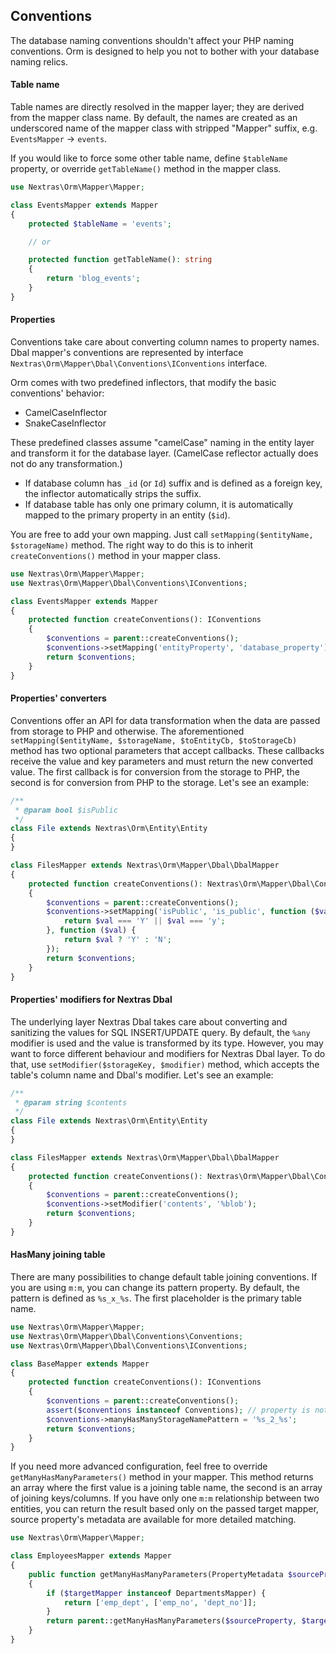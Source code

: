 ## Conventions

The database naming conventions shouldn't affect your PHP naming conventions. Orm is designed to help you not to bother with your database naming relics.


#### Table name

Table names are directly resolved in the mapper layer; they are derived from the mapper class name. By default, the names are created as an underscored name of the mapper class with stripped "Mapper" suffix, e.g. `EventsMapper` -> `events`.

If you would like to force some other table name, define `$tableName` property, or override `getTableName()` method in the mapper class.

```php
use Nextras\Orm\Mapper\Mapper;

class EventsMapper extends Mapper
{
	protected $tableName = 'events';

	// or

	protected function getTableName(): string
	{
		return 'blog_events';
	}
}
```


#### Properties

Conventions take care about converting column names to property names. Dbal mapper's conventions are represented by interface `Nextras\Orm\Mapper\Dbal\Conventions\IConventions` interface.

Orm comes with two predefined inflectors, that modify the basic conventions' behavior:
- CamelCaseInflector
- SnakeCaseInflector

These predefined classes assume "camelCase" naming in the entity layer and transform it for the database layer. (CamelCase reflector actually does not do any transformation.)

- If database column has `_id` (or `Id`) suffix and is defined as a foreign key, the inflector automatically strips the suffix.
- If database table has only one primary column, it is automatically mapped to the primary property in an entity (`$id`).

You are free to add your own mapping. Just call `setMapping($entityName, $storageName)` method. The right way to do this is to inherit `createConventions()` method in your mapper class.

```php
use Nextras\Orm\Mapper\Mapper;
use Nextras\Orm\Mapper\Dbal\Conventions\IConventions;

class EventsMapper extends Mapper
{
	protected function createConventions(): IConventions
	{
		$conventions = parent::createConventions();
		$conventions->setMapping('entityProperty', 'database_property');
		return $conventions;
	}
}
```


#### Properties' converters

Conventions offer an API for data transformation when the data are passed from storage to PHP and otherwise. The aforementioned `setMapping($entityName, $storageName, $toEntityCb, $toStorageCb)` method has two optional parameters that accept callbacks. These callbacks receive the value and key parameters and must return the new converted value. The first callback is for conversion from the storage to PHP, the second is for conversion from PHP to the storage. Let's see an example:

```php
/**
 * @param bool $isPublic
 */
class File extends Nextras\Orm\Entity\Entity
{
}

class FilesMapper extends Nextras\Orm\Mapper\Dbal\DbalMapper
{
    protected function createConventions(): Nextras\Orm\Mapper\Dbal\Conventions\IConventions
    {
        $conventions = parent::createConventions();
        $conventions->setMapping('isPublic', 'is_public', function ($val) {
            return $val === 'Y' || $val === 'y';
        }, function ($val) {
            return $val ? 'Y' : 'N';
        });
        return $conventions;
    }
}
```


#### Properties' modifiers for Nextras Dbal

The underlying layer Nextras Dbal takes care about converting and sanitizing the values for SQL INSERT/UPDATE query. By default, the `%any` modifier is used and the value is transformed by its type. However, you may want to force different behaviour and modifiers for Nextras Dbal layer. To do that, use `setModifier($storageKey, $modifier)` method, which accepts the table's column name and Dbal's modifier. Let's see an example:

```php
/**
 * @param string $contents
 */
class File extends Nextras\Orm\Entity\Entity
{
}

class FilesMapper extends Nextras\Orm\Mapper\Dbal\DbalMapper
{
    protected function createConventions(): Nextras\Orm\Mapper\Dbal\Conventions\IConventions
    {
        $conventions = parent::createConventions();
        $conventions->setModifier('contents', '%blob');
        return $conventions;
    }
}
```


#### HasMany joining table

There are many possibilities to change default table joining conventions. If you are using `m:m`, you can change its pattern property. By default, the pattern is defined as `%s_x_%s`. The first placeholder is the primary table name.

```php
use Nextras\Orm\Mapper\Mapper;
use Nextras\Orm\Mapper\Dbal\Conventions\Conventions;
use Nextras\Orm\Mapper\Dbal\Conventions\IConventions;

class BaseMapper extends Mapper
{
	protected function createConventions(): IConventions
	{
		$conventions = parent::createConventions();
		assert($conventions instanceof Conventions); // property is not available on interface
		$conventions->manyHasManyStorageNamePattern = '%s_2_%s';
		return $conventions;
	}
}
```

If you need more advanced configuration, feel free to override `getManyHasManyParameters()` method in your mapper. This method returns an array where the first value is a joining table name, the second is an array of joining keys/columns. If you have only one `m:m` relationship between two entities, you can return the result based only on the passed target mapper, source property's metadata are available for more detailed matching.

```php
use Nextras\Orm\Mapper\Mapper;

class EmployeesMapper extends Mapper
{
	public function getManyHasManyParameters(PropertyMetadata $sourceProperty, DbalMapper $targetMapper): array
	{
		if ($targetMapper instanceof DepartmentsMapper) {
			return ['emp_dept', ['emp_no', 'dept_no']];
		}
		return parent::getManyHasManyParameters($sourceProperty, $targetMapper);
	}
}
```
